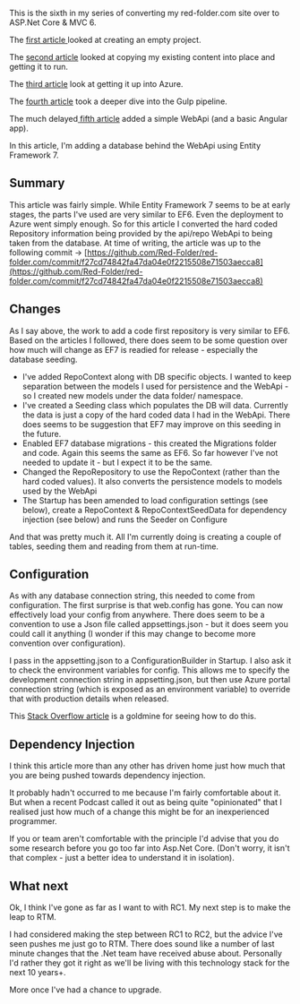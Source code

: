 This is the sixth in my series of converting my red-folder.com site over to ASP.Net Core &amp; MVC 6.

The [first article ](http://red-folder.blogspot.co.uk/2016/03/converting-to-aspnet-core-part-1.html)looked at creating an empty project.

The [second article](http://red-folder.blogspot.co.uk/2016/03/converting-to-aspnet-core-part-2.html) looked at copying my existing content into place and getting it to run.

The [third article](http://red-folder.blogspot.co.uk/2016/04/converting-to-aspnet-core-part-3.html) look at getting it up into Azure.

The [fourth article](http://red-folder.blogspot.co.uk/2016/04/converting-to-aspnet-core-part-4.html) took a deeper dive into the Gulp pipeline.

The much delayed[ fifth article](http://red-folder.blogspot.co.uk/2016/07/converting-to-aspnet-core-part-5.html) added a simple WebApi (and a basic Angular app).

In this article, I'm adding a database behind the WebApi using Entity Framework 7.

## Summary
This article was fairly simple.  While Entity Framework 7 seems to be at early stages, the parts I've used are very similar to EF6.  Even the deployment to Azure went simply enough.
So for this article I converted the hard coded Repository information being provided by the api/repo WebApi to being taken from the database.
At time of writing, the article was up to the following commit -> [https://github.com/Red-Folder/red-folder.com/commit/f27cd74842fa47da04e0f2215508e71503aecca8](https://github.com/Red-Folder/red-folder.com/commit/f27cd74842fa47da04e0f2215508e71503aecca8)

## Changes
As I say above, the work to add a code first repository is very similar to EF6.  Based on the articles I followed, there does seem to be some question over how much will change as EF7 is readied for release - especially the database seeding.

* I've added RepoContext along with DB specific objects.  I wanted to keep separation between the models I used for persistence and the WebApi - so I created new models under the data folder/ namespace.
* I've created a Seeding class which populates the DB will data.  Currently the data is just a copy of the hard coded data I had in the WebApi.  There does seems to be suggestion that EF7 may improve on this seeding in the future.
* Enabled EF7 database migrations - this created the Migrations folder and code.  Again this seems the same as EF6.  So far however I've not needed to update it - but I expect it to be the same.
* Changed the RepoRepository to use the RepoContext (rather than the hard coded values).  It also converts the persistence models to models used by the WebApi
* The Startup has been amended to load configuration settings (see below), create a RepoContext &amp; RepoContextSeedData for dependency injection (see below) and runs the Seeder on Configure

And that was pretty much it.  All I'm currently doing is creating a couple of tables, seeding them and reading from them at run-time.

## Configuration
As with any database connection string, this needed to come from configuration.
The first surprise is that web.config has gone.  You can now effectively load your config from anywhere.  There does seem to be a convention to use a Json file called appsettings.json - but it does seem you could call it anything (I wonder if this may change to become more convention over configuration).

I pass in the appsetting.json to a ConfigurationBuilder in Startup.  I also ask it to check the environment variables for config.  This allows me to specify the development connection string in appsetting.json, but then use Azure portal connection string (which is exposed as an environment variable) to override that with production details when released.

This [Stack Overflow article](http://stackoverflow.com/questions/31097933/setting-the-sql-connection-string-for-asp-net-5-web-app-in-azure) is a goldmine for seeing how to do this.

## Dependency Injection
I think this article more than any other has driven home just how much that you are being pushed towards dependency injection.

It probably hadn't occurred to me because I'm fairly comfortable about it.  But when a recent Podcast called it out as being quite "opinionated" that I realised just how much of a change this might be for an inexperienced programmer.

If you or team aren't comfortable with the principle I'd advise that you do some research before you go too far into Asp.Net Core.  (Don't worry, it isn't that complex - just a better idea to understand it in isolation).

## What next
Ok, I think I've gone as far as I want to with RC1.  My next step is to make the leap to RTM.

I had considered making the step between RC1 to RC2, but the advice I've seen pushes me just go to RTM.  There does sound like a number of last minute changes that the .Net team have received abuse about.  Personally I'd rather they got it right as we'll be living with this technology stack for the next 10 years+.

More once I've had a chance to upgrade.
